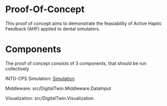 # Proof-Of-Concept

This proof of concept aims to demonstrate the feasiability of Active Haptic Feedback (AHF) applied to dental simulators.


# Components

The proof of concept consists of 3 components, that should be run collectively

INTO-CPS Simulation: [Simulation](src/DigitalTwin.Simulation)

Middleware: src/DigitalTwin.Middleware.DataInput

Visualization: src/DigitalTwin.Visualization


